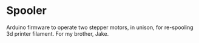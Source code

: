# Spooler
Arduino firmware to operate two stepper motors, in unison, for re-spooling 3d printer filament.  For my brother, Jake.

